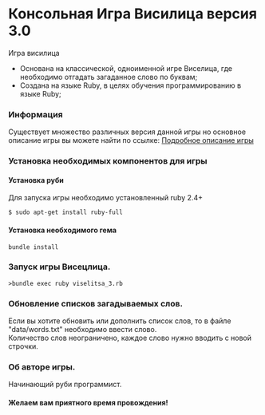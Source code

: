 # Консольная Игра Висилица версия 3.0

Игра висилица 
* Основана на классической, одноименной игре Виселица, где необходимо отгадать загаданное слово по буквам;
* Создана на языке Ruby, в целях обучения программированию в языке Ruby;
### Информация
Существует множество различных версия данной игры но основное описание игры вы можете найти по ссылке:
[Подробное описание игры](https://ru.wikipedia.org/wiki/%D0%92%D0%B8%D1%81%D0%B5%D0%BB%D0%B8%D1%86%D0%B0_(%D0%B8%D0%B3%D1%80%D0%B0))
### Установка необходимых компонентов для игры
#### Установка руби
Для запуска игры необходимо установленный ruby 2.4+ 
```
$ sudo apt-get install ruby-full
```
#### Установка необходимого гема
```
bundle install
```
### Запуск игры Висецлица. 
```
>bundle exec ruby viselitsa_3.rb
```
### Обновление списков загадываемых слов.
Если вы хотите обновить или дополнить список слов, то в файле "data/words.txt" необходимо ввести слово.  
Количество слов неограничено, каждое слово нужно вводить с новой строчки.  
### Об авторе игры.
Начинающий руби программист.

#### Желаем вам приятного время провождения!
